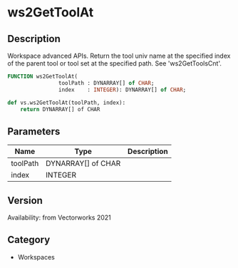 # ws2GetToolAt

## Description
Workspace advanced APIs. Return the tool univ name at the specified index of the parent tool or tool set at the specified path. See 'ws2GetToolsCnt'.

```pascal
FUNCTION ws2GetToolAt(
				toolPath : DYNARRAY[] of CHAR;
				index    : INTEGER): DYNARRAY[] of CHAR;
```

```python
def vs.ws2GetToolAt(toolPath, index):
    return DYNARRAY[] of CHAR
```

## Parameters
|Name|Type|Description|
|---|---|---|
|toolPath|DYNARRAY[] of CHAR|   |
|index|INTEGER|   |

## Version
Availability: from Vectorworks 2021

## Category
* Workspaces

